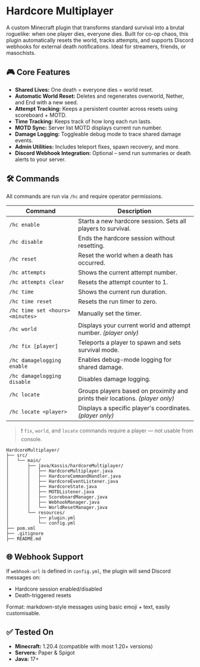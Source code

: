 # Hardcore Multiplayer

A custom Minecraft plugin that transforms standard survival into a brutal roguelike: when one player dies, everyone dies. Built for co-op chaos, this plugin automatically resets the world, tracks attempts, and supports Discord webhooks for external death notifications. Ideal for streamers, friends, or masochists.

## 🎮 Core Features

- **Shared Lives:** One death = everyone dies = world reset.
- **Automatic World Reset:** Deletes and regenerates overworld, Nether, and End with a new seed.
- **Attempt Tracking:** Keeps a persistent counter across resets using scoreboard + MOTD.
- **Time Tracking:** Keeps track of how long each run lasts.
- **MOTD Sync:** Server list MOTD displays current run number.
- **Damage Logging:** Toggleable debug mode to trace shared damage events.
- **Admin Utilities:** Includes teleport fixes, spawn recovery, and more.
- **Discord Webhook Integration:** Optional – send run summaries or death alerts to your server.

## 🛠 Commands

All commands are run via `/hc` and require operator permissions.

| Command | Description |
|--------|-------------|
| `/hc enable` | Starts a new hardcore session. Sets all players to survival. |
| `/hc disable` | Ends the hardcore session without resetting. |
| `/hc reset` | Reset the world when a death has occurred. |
| `/hc attempts` | Shows the current attempt number. |
| `/hc attempts clear` | Resets the attempt counter to 1. |
| `/hc time` | Shows the current run duration. |
| `/hc time reset` | Resets the run timer to zero. |
| `/hc time set <hours> <minutes>` | Manually set the timer. |
| `/hc world` | Displays your current world and attempt number. *(player only)* |
| `/hc fix [player]` | Teleports a player to spawn and sets survival mode. |
| `/hc damagelogging enable` | Enables debug-mode logging for shared damage. |
| `/hc damagelogging disable` | Disables damage logging. |
| `/hc locate` | Groups players based on proximity and prints their locations. *(player only)* |
| `/hc locate <player>` | Displays a specific player's coordinates. *(player only)* |

> ❗ `fix`, `world`, and `locate` commands require a player — not usable from console.

```
HardcoreMultiplayer/
├── src/
│   └── main/
│       ├── java/Kassis/hardcoreMultiplayer/
│       │   ├── HardcoreMultiplayer.java
│       │   ├── HardcoreCommandHandler.java
│       │   ├── HardcoreEventListener.java
│       │   ├── HardcoreState.java
│       │   ├── MOTDListener.java
│       │   ├── ScoreboardManager.java
│       │   ├── WebhookManager.java
│       │   └── WorldResetManager.java
│       └── resources/
│           ├── plugin.yml
│           └── config.yml
├── pom.xml
├── .gitignore
├── README.md
```

## 🌐 Webhook Support

If `webhook-url` is defined in `config.yml`, the plugin will send Discord messages on:
- Hardcore session enabled/disabled
- Death-triggered resets

Format: markdown-style messages using basic emoji + text, easily customisable.

## ✅ Tested On

- **Minecraft:** 1.20.4 (compatible with most 1.20+ versions)
- **Servers:** Paper & Spigot
- **Java:** 17+

